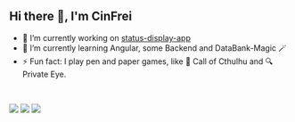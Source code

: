 ## Hi there 👋, I'm CinFrei

- 🚀 I’m currently working on [status-display-app](https://github.com/CinFrei/status-display-app)
- 🌱 I’m currently learning Angular, some Backend and DataBank-Magic 🪄
- ⚡ Fun fact: I play pen and paper games, like 🐙 Call of Cthulhu  and 🔍 Private Eye.

<br />

![](https://github-profile-summary-cards.vercel.app/api/cards/profile-details?username=cinfrei&theme=dracula)
![](https://github-profile-summary-cards.vercel.app/api/cards/stats?username=cinfrei&theme=dracula)
![](https://github-profile-summary-cards.vercel.app/api/cards/repos-per-language?username=cinfrei&theme=dracula)

<!--
**CinFrei/CinFrei** is a ✨ _special_ ✨ repository because its `README.md` (this file) appears on your GitHub profile.

Here are some ideas to get you started:

- 🔭 I’m currently working on ...
- 🌱 I’m currently learning ...
- 👯 I’m looking to collaborate on ...
- 🤔 I’m looking for help with ...
- 💬 Ask me about ...
- 📫 How to reach me: ...
- 😄 Pronouns: ...
- ⚡ Fun fact: ...
-->
